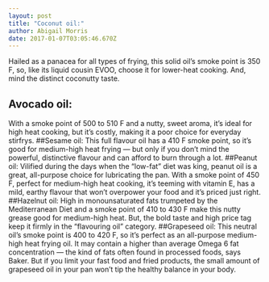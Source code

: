 ```yaml
---
layout: post
title: "Coconut oil:"
author: Abigail Morris
date: 2017-01-07T03:05:46.670Z
---
```

Hailed as a panacea for all types of frying, this solid oil’s smoke point is 350 F, so, like its liquid cousin EVOO, choose it for lower-heat cooking. And, mind the distinct coconutty taste.
## Avocado oil:
With a smoke point of 500 to 510 F and a nutty, sweet aroma, it’s ideal for high heat cooking, but it’s costly, making it a poor choice for everyday stirfrys.
##Sesame oil:
This full flavour oil has a 410 F smoke point, so it’s good for medium-high heat frying — but only if you don’t mind the powerful, distinctive flavour and can afford to burn through a lot.
##Peanut oil:
Vilified during the days when the “low-fat” diet was king, peanut oil is a great, all-purpose choice for lubricating the pan. With a smoke point of 450 F, perfect for medium-high heat cooking, it’s teeming with vitamin E, has a mild, earthy flavour that won’t overpower your food and it’s priced just right.
##Hazelnut oil:
High in monounsaturated fats trumpeted by the Mediterranean Diet and a smoke point of 410 to 430 F make this nutty grease good for medium-high heat. But, the bold taste and high price tag keep it firmly in the “flavouring oil” category.
##Grapeseed oil:
This neutral oil’s smoke point is 400 to 420 F, so it’s perfect as an all-purpose medium-high heat frying oil. It may contain a higher than average Omega 6 fat concentration — the kind of fats often found in processed foods, says Baker. But if you limit your fast food and fried products, the small amount of grapeseed oil in your pan won’t tip the healthy balance in your body.
